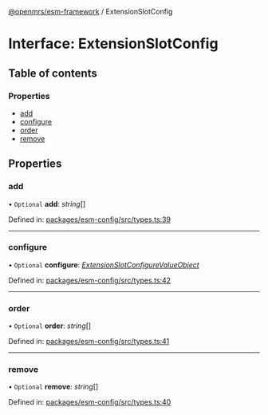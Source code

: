 [@openmrs/esm-framework](../API.md) / ExtensionSlotConfig

# Interface: ExtensionSlotConfig

## Table of contents

### Properties

- [add](extensionslotconfig.md#add)
- [configure](extensionslotconfig.md#configure)
- [order](extensionslotconfig.md#order)
- [remove](extensionslotconfig.md#remove)

## Properties

### add

• `Optional` **add**: *string*[]

Defined in: [packages/esm-config/src/types.ts:39](https://github.com/openmrs/openmrs-esm-core/blob/master/packages/esm-config/src/types.ts#L39)

___

### configure

• `Optional` **configure**: [*ExtensionSlotConfigureValueObject*](extensionslotconfigurevalueobject.md)

Defined in: [packages/esm-config/src/types.ts:42](https://github.com/openmrs/openmrs-esm-core/blob/master/packages/esm-config/src/types.ts#L42)

___

### order

• `Optional` **order**: *string*[]

Defined in: [packages/esm-config/src/types.ts:41](https://github.com/openmrs/openmrs-esm-core/blob/master/packages/esm-config/src/types.ts#L41)

___

### remove

• `Optional` **remove**: *string*[]

Defined in: [packages/esm-config/src/types.ts:40](https://github.com/openmrs/openmrs-esm-core/blob/master/packages/esm-config/src/types.ts#L40)
